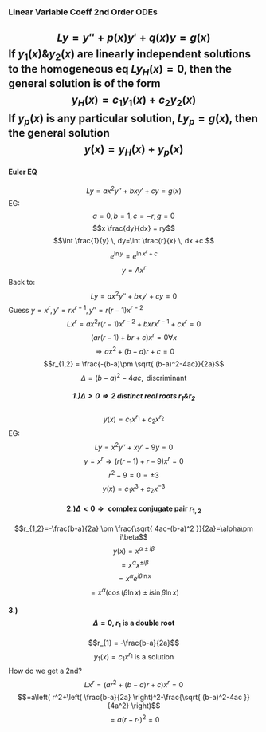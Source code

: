 ### Linear Variable Coeff 2nd Order ODEs
$$Ly = y'' + p(x)y' + q(x)y = g(x)$$
If $y_{1}(x) \& y_{2}(x)$ are linearly independent solutions to the homogeneous eq $Ly_{H}(x) = 0$, then the general solution is of the form
$$y_{H}(x)=c_{1}y_{1}(x)+c_{2}y_{2}(x)$$
If $y_{p}(x)$ is any particular solution, $Ly_{p}=g(x)$, then the general solution
$$y(x)=y_{H}(x)+y_{p}(x)$$
---
#### Euler EQ
$$Ly=ax^2y''+bxy'+cy=g(x)$$
EG:
$$a=0, b=1, c=-r, g=0$$
$$x \frac{dy}{dx} = ry$$
$$\int \frac{1}{y} \, dy=\int \frac{r}{x} \, dx +c $$
$$e^{\ln y}=e^{\ln x^r+c}$$
$$y=Ax^r$$
Back to:
$$Ly=ax^2y''+bxy'+cy=0$$
Guess $y = x^r, y'=rx^{r-1}, y''=r(r-1)x^{r-2}$
$$Lx^r=ax^2r(r-1)x^{r-2}+bxrx^{r-1}+cx^r=0$$
$$(ar(r-1)+br+c)x^r=0 \forall x$$
$$\Rightarrow ax^2+(b-a)r+c=0$$
$$r_{1,2} = \frac{-(b-a)\pm \sqrt{ (b-a)^2-4ac}}{2a}$$
$$\Delta = (b-a)^2-4ac, \text{ discriminant}$$
##### $$1.) \Delta > 0 \Rightarrow \text{2 distinct real roots } r_{1} \& r_{2}$$
$$y(x) = c_{1}x^{r_{1}} + c_{2}x^{r_{2}}$$
EG:
$$Ly = x^2y''+xy'-9y=0$$
$$y=x^r \Rightarrow (r(r-1)+r-9)x^r=0$$
$$r^2-9=0 = \pm {3}$$
$$y(x) = c_{1}x^3+c_{2}x^{-3}$$
#### $$2.) \Delta < 0 \Rightarrow \text{ complex conjugate pair } r_{1,2}$$
$$r_{1,2}=-\frac{b-a}{2a} \pm \frac{\sqrt{ 4ac-(b-a)^2 }}{2a}=\alpha\pm i\beta$$
$$y(x)=x^{\alpha\pm i\beta}$$
$$=x^{\alpha}x^{\pm i\beta}$$
$$=x^\alpha e^{i\beta \ln x}$$
$$=x^\alpha(\cos(\beta \ln x)\pm i\sin\beta \ln x)$$

#### 3.) $$\Delta = 0, r_{1} \text{ is a double root}$$
$$r_{1} = -\frac{b-a}{2a}$$
$$y_{1}(x)=c_{1}x^{r_{1}} \text{ is a solution }$$
How do we get a 2nd?
$$Lx^r=(ar^2+(b-a)r+c)x^r=0$$
$$=a\left( r^2+\left( \frac{b-a}{2a} \right)^2-\frac{\sqrt{ (b-a)^2-4ac }}{4a^2} \right)$$
$$=a(r-r_{1})^2=0$$